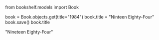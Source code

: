 from bookshelf.models import Book


book = Book.objects.get(title="1984")
book.title = "Ninteen Eighty-Four"
book.save()
book.title

"Nineteen Eighty-Four"